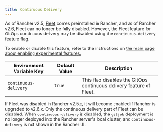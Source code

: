 ```yaml
---
title: Continuous Delivery
---
```


As of Rancher v2.5, [Fleet](../../../../how-to-guides/new-user-guides/deploy-apps-across-clusters/fleet.md) comes preinstalled in Rancher, and as of Rancher v2.6, Fleet can no longer be fully disabled. However, the Fleet feature for GitOps continuous delivery may be disabled using the `continuous-delivery` feature flag.

To enable or disable this feature, refer to the instructions on [the main page about enabling experimental features.](../../../../pages-for-subheaders/enable-experimental-features.md)

Environment Variable Key | Default Value | Description
---|---|---
 `continuous-delivery` | `true` | This flag disables the GitOps continuous delivery feature of Fleet. |

If Fleet was disabled in Rancher v2.5.x, it will become enabled if Rancher is upgraded to v2.6.x. Only the continuous delivery part of Fleet can be disabled. When `continuous-delivery` is disabled, the `gitjob` deployment is no longer deployed into the Rancher server's local cluster, and `continuous-delivery` is not shown in the Rancher UI.
